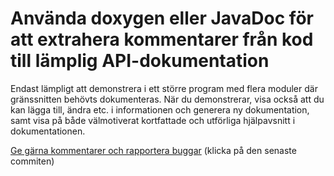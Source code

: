 # Använda doxygen eller JavaDoc för att extrahera kommentarer från kod till lämplig API-dokumentation

Endast lämpligt att demonstrera i ett större program med flera
moduler där gränssnitten behövts dokumenteras. När du
demonstrerar, visa också att du kan lägga till, ändra etc. i
informationen och generera ny dokumentation, samt visa på både
välmotiverat kortfattade och utförliga hjälpavsnitt i
dokumentationen.

[Ge gärna kommentarer och rapportera buggar](https://github.com/IOOPM-UU/achievements/commits/master/S53.md) (klicka på den senaste commiten)
